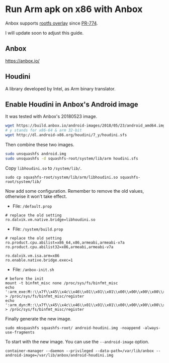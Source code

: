 # Run Arm apk on x86 with Anbox

Anbox supports [rootfs overlay](https://docs.anbox.io/userguide/advanced/rootfs_overlay.html)
since [PR-774](https://github.com/anbox/anbox/pull/774).

I will update soon to adjust this guide.

## Anbox

https://anbox.io/

## Houdini

A library developed by Intel, as Arm binary translator.

## Enable Houdini in Anbox's Android image

It was tested with Anbox's 20180523 image.

```bash
wget https://build.anbox.io/android-images/2018/05/23/android_amd64.img
# y stands for x86-64 & arm 32-bit
wget http://dl.android-x86.org/houdini/7_y/houdini.sfs
```

Then combine these two images.

```bash
sudo unsquashfs android.img
sudo unsquashfs -d squashfs-root/system/lib/arm houdini.sfs
```

Copy `libhoudini.so` to `/system/lib/`.

```
sudo cp squashfs-root/system/lib/arm/libhoudini.so squashfs-root/system/lib/
```

Now add some configuration. Remember to remove the old values, otherwise it won't take effect.

* File: `/default.prop`

```
# replace the old setting
ro.dalvik.vm.native.bridge=libhoudini.so
```

* File: `/system/build.prop`

```
# replace the old setting
ro.product.cpu.abilist=x86_64,x86,armeabi,armeabi-v7a
ro.product.cpu.abilist32=x86,armeabi,armeabi-v7a

ro.dalvik.vm.isa.arm=x86
ro.enable.native.bridge.exec=1
```

* File: `/anbox-init.sh`

```
# before the init
mount -t binfmt_misc none /proc/sys/fs/binfmt_misc
echo ':arm_exe:M::\\x7f\\x45\\x4c\\x46\\x01\\x01\\x01\\x00\\x00\\x00\\x00\\x00\\x00\\x00\\x00\\x00\\x02\\x00\\x28::/system/lib/arm/houdini:P' > /proc/sys/fs/binfmt_misc/register
echo ':arm_dyn:M::\\x7f\\x45\\x4c\\x46\\x01\\x01\\x01\\x00\\x00\\x00\\x00\\x00\\x00\\x00\\x00\\x00\\x03\\x00\\x28::/system/lib/arm/houdini:P' > /proc/sys/fs/binfmt_misc/register
```

Finally generate the new image.

```
sudo mksquashfs squashfs-root/ android-houdini.img -noappend -always-use-fragments
```

To start with the new image. You can use the `--android-image` option.

```
container-manager --daemon --privileged --data-path=/var/lib/anbox --android-image=/var/lib/anbox/android-houdini.img
```
